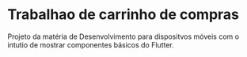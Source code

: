 # Trabalhao de carrinho de compras

Projeto da matéria de Desenvolvimento para dispositvos móveis com o intutio de mostrar componentes básicos do Flutter.